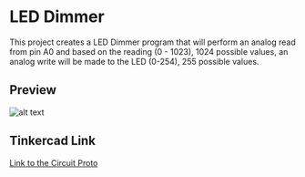 # LED Dimmer

This project creates a LED Dimmer program that will perform an analog read from pin A0 and based on the reading (0 - 1023), 1024 possible values, an analog write will be made to the LED (0-254), 255 possible values.

## Preview

![alt text](https://raw.githubusercontent.com/zarexalvindaria/pembeds-projects/main/exercise-5-led-dimmer/img/led-dimmer-preview.jpg "LED Dimmer Preview")



## Tinkercad Link

[Link to the Circuit Proto](https://www.tinkercad.com/things/d2ZVxUzZvO5-exercise-5-led-dimmer)


